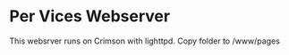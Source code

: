 Per Vices Webserver
=======================

This websrver runs on Crimson with lighttpd. Copy folder to /www/pages
